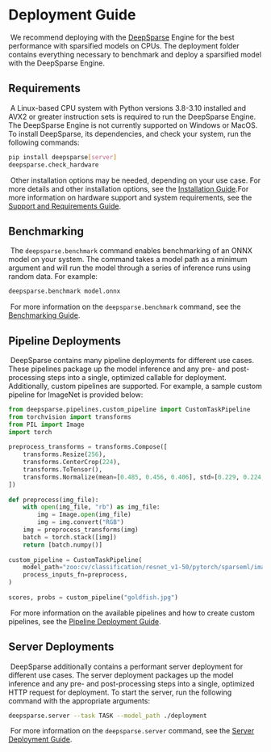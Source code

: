 # Deployment Guide
​
We recommend deploying with the [DeepSparse](https://github.com/neuralmagic/deepsparse) Engine for the best performance with sparsified models on CPUs.
The deployment folder contains everything necessary to benchmark and deploy a sparsified model with the DeepSparse Engine.
​
## Requirements
​
A Linux-based CPU system with Python versions 3.8-3.10 installed and AVX2 or greater instruction sets is required to run the DeepSparse Engine.
The DeepSparse Engine is not currently supported on Windows or MacOS.
To install DeepSparse, its dependencies, and check your system, run the following commands:
​
```bash
pip install deepsparse[server]
deepsparse.check_hardware
```
​
Other installation options may be needed, depending on your use case.
For more details and other installation options, see the [Installation Guide](https://github.com/neuralmagic/deepsparse).
​
For more information on hardware support and system requirements, see the [Support and Requirements Guide](https://github.com/neuralmagic/deepsparse).
​
## Benchmarking
​
The `deepsparse.benchmark` command enables benchmarking of an ONNX model on your system.
The command takes a model path as a minimum argument and will run the model through a series of inference runs using random data.
For example:
​
```bash
deepsparse.benchmark model.onnx
```
​
For more information on the `deepsparse.benchmark` command, see the [Benchmarking Guide](https://github.com/neuralmagic/deepsparse/blob/main/docs/user-guide/deepsparse-benchmarking.md).
​
## Pipeline Deployments
​
DeepSparse contains many pipeline deployments for different use cases.
These pipelines package up the model inference and any pre- and post-processing steps into a single, optimized callable for deployment.
Additionally, custom pipelines are supported.
For example, a sample custom pipeline for ImageNet is provided below:
​
```python
from deepsparse.pipelines.custom_pipeline import CustomTaskPipeline
from torchvision import transforms
from PIL import Image
import torch
​
preprocess_transforms = transforms.Compose([
    transforms.Resize(256),
    transforms.CenterCrop(224),
    transforms.ToTensor(),
    transforms.Normalize(mean=[0.485, 0.456, 0.406], std=[0.229, 0.224, 0.225]),
])
​
def preprocess(img_file):
    with open(img_file, "rb") as img_file:
        img = Image.open(img_file)
        img = img.convert("RGB")
    img = preprocess_transforms(img)
    batch = torch.stack([img])
    return [batch.numpy()] 
​
custom_pipeline = CustomTaskPipeline(
    model_path="zoo:cv/classification/resnet_v1-50/pytorch/sparseml/imagenet/pruned90_quant-none",
    process_inputs_fn=preprocess,
)
​
scores, probs = custom_pipeline("goldfish.jpg")
```
​
For more information on the available pipelines and how to create custom pipelines, see the [Pipeline Deployment Guide](https://github.com/neuralmagic/deepsparse/blob/main/docs/user-guide/deepsparse-benchmarking.md).
​
## Server Deployments
​
DeepSparse additionally contains a performant server deployment for different use cases.
The server deployment packages up the model inference and any pre- and post-processing steps into a single, optimized HTTP request for deployment.
To start the server, run the following command with the appropriate arguments:
​
```bash
deepsparse.server --task TASK --model_path ./deployment
```
​
For more information on the `deepsparse.server` command, see the [Server Deployment Guide](zoo:cv/classification/resnet_v1-50/pytorch/sparseml/imagenet/pruned90_quant-none).